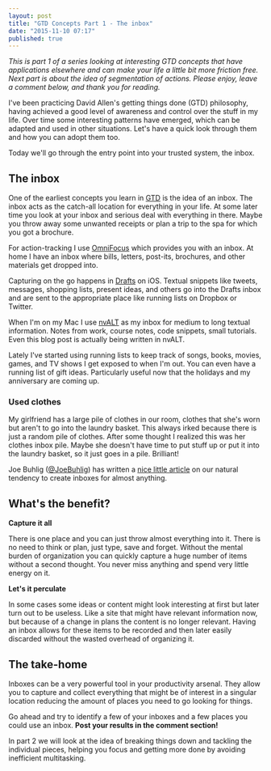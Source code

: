 ```yaml
---
layout: post
title: "GTD Concepts Part 1 - The inbox"
date: "2015-11-10 07:17"
published: true
---
```

_This is part 1 of a series looking at interesting GTD concepts that have applications elsewhere and can make your life a little bit more friction free. Next part is about the idea of segmentation of actions. Please enjoy, leave a comment below, and thank you for reading._

I've been practicing David Allen's getting things done (GTD) philosophy, having achieved a good level of awareness and control over the stuff in my life. Over time some interesting patterns have emerged, which can be adapted and used in other situations. Let's have a quick look through them and how you can adopt them too.

Today we'll go through the entry point into your trusted system, the inbox.

## The inbox

One of the earliest concepts you learn in [GTD](http://gettingthingsdone.com/fivesteps/) is the idea of an inbox. The inbox acts as the catch-all location for everything in your life. At some later time you look at your inbox and serious deal with everything in there. Maybe you throw away some unwanted receipts or plan a trip to the spa for which you got a brochure.

For action-tracking I use [OmniFocus](https://www.omnigroup.com/omnifocus) which provides you with an inbox. At home I have an inbox where bills, letters, post-its, brochures, and other materials get dropped into.

Capturing on the go happens in [Drafts](http://agiletortoise.com/drafts/) on iOS. Textual snippets like tweets, messages, shopping lists, present ideas, and others go into the Drafts inbox and are sent to the appropriate place like running lists on Dropbox or Twitter.

When I'm on my Mac I use [nvALT](http://brettterpstra.com/projects/nvalt/) as my inbox for medium to long textual information. Notes from work, course notes, code snippets, small tutorials. Even this blog post is actually being written in nvALT.

Lately I've started using running lists to keep track of songs, books, movies, games, and TV shows I get exposed to when I'm out. You can even have a running list of gift ideas. Particularly useful now that the holidays and my anniversary are coming up.

### Used clothes

My girlfriend has a large pile of clothes in our room, clothes that she's worn but aren't to go into the laundry basket. This always irked because there is just a random pile of clothes. After some thought I realized this was her clothes inbox pile. Maybe she doesn't have time to put stuff up or put it into the laundry basket, so it just goes in a pile. Brilliant!

Joe Buhlig ([@JoeBuhlig](http://www.twitter.com/joebuhlig)) has written a [nice little article](http://joebuhlig.com/inbox/) on our natural tendency to create inboxes for almost anything.

## What's the benefit?

**Capture it all**

There is one place and you can just throw almost everything into it. There is no need to think or plan, just type, save and forget. Without the mental burden of organization you can quickly capture a huge number of items without a second thought. You never miss anything and spend very little energy on it.

**Let's it perculate**

In some cases some ideas or content might look interesting at first but later turn out to be useless. Like a site that might have relevant information now, but because of a change in plans the content is no longer relevant. Having an inbox allows for these items to be recorded and then later easily discarded without the wasted overhead of organizing it.

## The take-home

Inboxes can be a very powerful tool in your productivity arsenal. They allow you to capture and collect everything that might be of interest in a singular location reducing the amount of places you need to go looking for things.

Go ahead and try to identify a few of your inboxes and a few places you could use an inbox. **Post your results in the comment section!**

In part 2 we will look at the idea of breaking things down and tackling the individual pieces, helping you focus and getting more done by avoiding inefficient multitasking.
